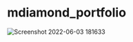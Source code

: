 # mdiamond_portfolio

![Screenshot 2022-06-03 181633](https://user-images.githubusercontent.com/94988620/171961387-8992754f-7fe0-4083-a4de-80cb25613712.png)
